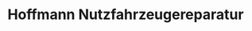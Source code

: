 ---
title: "Hoffmann Nutzfahrzeugereparatur"
url: /luenen/hoffmann-nutzfahrzeugereparatur/
shop: Autowerkstatt
---